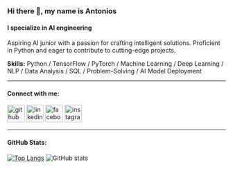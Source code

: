 ### Hi there 👋, my name is Antonios
#### I specialize in AI engineering 

Aspiring AI junior with a passion for crafting intelligent solutions. Proficient in Python and eager to contribute to cutting-edge projects.

**Skills:** Python / TensorFlow / PyTorch / Machine Learning / Deep Learning / NLP / Data Analysis / SQL / Problem-Solving / AI Model Deployment

---

#### Connect with me:
[<img src='https://cdn.jsdelivr.net/npm/simple-icons@3.0.1/icons/github.svg' alt='github' height='40'>](https://github.com/t00nyG) 
[<img src='https://cdn.jsdelivr.net/npm/simple-icons@3.0.1/icons/linkedin.svg' alt='linkedin' height='40'>](https://www.linkedin.com/in/antonyos/) 
[<img src='https://cdn.jsdelivr.net/npm/simple-icons@3.0.1/icons/facebook.svg' alt='facebook' height='40'>](https://www.facebook.com/t00nyG) 
[<img src='https://cdn.jsdelivr.net/npm/simple-icons@3.0.1/icons/instagram.svg' alt='instagram' height='40'>](https://www.instagram.com/t00nyG/)  

---

#### GitHub Stats:
[![Top Langs](https://github-readme-stats.vercel.app/api/top-langs/?username=t00nyG&layout=compact)](https://github.com/anuraghazra/github-readme-stats)
![GitHub stats](https://github-readme-stats.vercel.app/api?username=t00nyG&show_icons=true&theme=radical)
